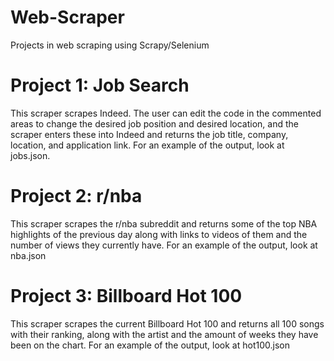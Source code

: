 # Web-Scraper
Projects in web scraping using Scrapy/Selenium

# Project 1: Job Search
This scraper scrapes Indeed. The user can edit the code in the commented areas to change the desired job position and desired location, and the scraper enters these into Indeed and returns the job title, company, location, and application link. For an example of the output, look at jobs.json.

# Project 2: r/nba
This scraper scrapes the r/nba subreddit and returns some of the top NBA highlights of the previous day along with links to videos of them and the number of views they currently have. For an example of the output, look at nba.json

# Project 3: Billboard Hot 100
This scraper scrapes the current Billboard Hot 100 and returns all 100 songs with their ranking, along with the artist and the amount of weeks they have been on the chart. For an example of the output, look at hot100.json
